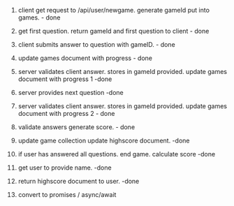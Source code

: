 1. client get request to /api/user/newgame. generate gameId put into games. - done
2. get first question. return gameId and first question to client - done
3. client submits answer to question with gameID. - done
4. update games document with progress - done
4. server validates client answer. stores in gameId provided. update games document with progress 1 -done
5. server provides next question -done
6. server validates client answer. stores in gameId provided. update games document with progress 2 - done
7. validate answers generate score. - done
8. update game collection update highscore document. -done
9. if user has answered all questions. end game. calculate score -done
10. get user to provide name. -done
11. return highscore document to user. -done

12. convert to promises / async/await
